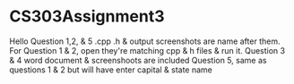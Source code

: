 # CS303Assignment3

Hello 
Question 1,2, & 5 .cpp .h & output screenshots are name after them. 
For Question 1 & 2, open they're matching cpp & h files & run it.
Question 3 & 4 word document & screenshoots are included
Question 5, same as questions 1 & 2 but will have enter capital & state name 
